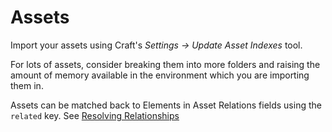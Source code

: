 # Assets

Import your assets using Craft's _Settings → Update Asset Indexes_ tool.

For lots of assets, consider breaking them into more folders and raising the amount of memory available in the environment which you are importing them in.

Assets can be matched back to Elements in Asset Relations fields using the `related` key. See [Resolving Relationships](./resolve-relationships.md)